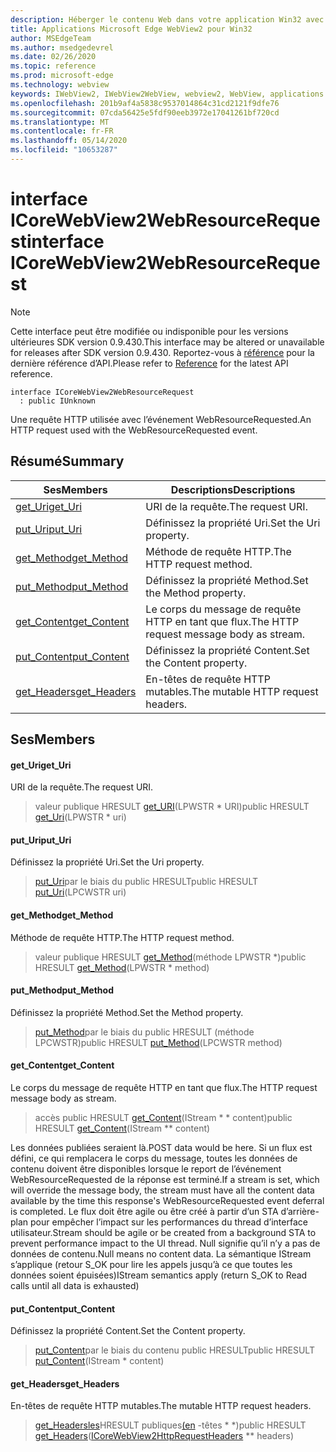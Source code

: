 ```yaml
---
description: Héberger le contenu Web dans votre application Win32 avec le contrôle Microsoft Edge WebView2
title: Applications Microsoft Edge WebView2 pour Win32
author: MSEdgeTeam
ms.author: msedgedevrel
ms.date: 02/26/2020
ms.topic: reference
ms.prod: microsoft-edge
ms.technology: webview
keywords: IWebView2, IWebView2WebView, webview2, WebView, applications Win32, Win32, Edge, ICoreWebView2, ICoreWebView2Host, contrôle de navigateur, html Edge
ms.openlocfilehash: 201b9af4a5838c9537014864c31cd2121f9dfe76
ms.sourcegitcommit: 07cda56425e5fdf90eeb3972e17041261bf720cd
ms.translationtype: MT
ms.contentlocale: fr-FR
ms.lasthandoff: 05/14/2020
ms.locfileid: "10653287"
---
```

# <span data-ttu-id="b5d5a-104">interface ICoreWebView2WebResourceRequest</span><span class="sxs-lookup"><span data-stu-id="b5d5a-104">interface ICoreWebView2WebResourceRequest</span></span> 

> [!NOTE]
> <span data-ttu-id="b5d5a-105">Cette interface peut être modifiée ou indisponible pour les versions ultérieures SDK version 0.9.430.</span><span class="sxs-lookup"><span data-stu-id="b5d5a-105">This interface may be altered or unavailable for releases after SDK version 0.9.430.</span></span> <span data-ttu-id="b5d5a-106">Reportez-vous à [référence](../../../webview2-api-reference.md) pour la dernière référence d’API.</span><span class="sxs-lookup"><span data-stu-id="b5d5a-106">Please refer to [Reference](../../../webview2-api-reference.md) for the latest API reference.</span></span>

```
interface ICoreWebView2WebResourceRequest
  : public IUnknown
```

<span data-ttu-id="b5d5a-107">Une requête HTTP utilisée avec l’événement WebResourceRequested.</span><span class="sxs-lookup"><span data-stu-id="b5d5a-107">An HTTP request used with the WebResourceRequested event.</span></span>

## <span data-ttu-id="b5d5a-108">Résumé</span><span class="sxs-lookup"><span data-stu-id="b5d5a-108">Summary</span></span>

 <span data-ttu-id="b5d5a-109">Ses</span><span class="sxs-lookup"><span data-stu-id="b5d5a-109">Members</span></span>                        | <span data-ttu-id="b5d5a-110">Descriptions</span><span class="sxs-lookup"><span data-stu-id="b5d5a-110">Descriptions</span></span>
--------------------------------|---------------------------------------------
[<span data-ttu-id="b5d5a-111">get_Uri</span><span class="sxs-lookup"><span data-stu-id="b5d5a-111">get_Uri</span></span>](#get_uri) | <span data-ttu-id="b5d5a-112">URI de la requête.</span><span class="sxs-lookup"><span data-stu-id="b5d5a-112">The request URI.</span></span>
[<span data-ttu-id="b5d5a-113">put_Uri</span><span class="sxs-lookup"><span data-stu-id="b5d5a-113">put_Uri</span></span>](#put_uri) | <span data-ttu-id="b5d5a-114">Définissez la propriété Uri.</span><span class="sxs-lookup"><span data-stu-id="b5d5a-114">Set the Uri property.</span></span>
[<span data-ttu-id="b5d5a-115">get_Method</span><span class="sxs-lookup"><span data-stu-id="b5d5a-115">get_Method</span></span>](#get_method) | <span data-ttu-id="b5d5a-116">Méthode de requête HTTP.</span><span class="sxs-lookup"><span data-stu-id="b5d5a-116">The HTTP request method.</span></span>
[<span data-ttu-id="b5d5a-117">put_Method</span><span class="sxs-lookup"><span data-stu-id="b5d5a-117">put_Method</span></span>](#put_method) | <span data-ttu-id="b5d5a-118">Définissez la propriété Method.</span><span class="sxs-lookup"><span data-stu-id="b5d5a-118">Set the Method property.</span></span>
[<span data-ttu-id="b5d5a-119">get_Content</span><span class="sxs-lookup"><span data-stu-id="b5d5a-119">get_Content</span></span>](#get_content) | <span data-ttu-id="b5d5a-120">Le corps du message de requête HTTP en tant que flux.</span><span class="sxs-lookup"><span data-stu-id="b5d5a-120">The HTTP request message body as stream.</span></span>
[<span data-ttu-id="b5d5a-121">put_Content</span><span class="sxs-lookup"><span data-stu-id="b5d5a-121">put_Content</span></span>](#put_content) | <span data-ttu-id="b5d5a-122">Définissez la propriété Content.</span><span class="sxs-lookup"><span data-stu-id="b5d5a-122">Set the Content property.</span></span>
[<span data-ttu-id="b5d5a-123">get_Headers</span><span class="sxs-lookup"><span data-stu-id="b5d5a-123">get_Headers</span></span>](#get_headers) | <span data-ttu-id="b5d5a-124">En-têtes de requête HTTP mutables.</span><span class="sxs-lookup"><span data-stu-id="b5d5a-124">The mutable HTTP request headers.</span></span>

## <span data-ttu-id="b5d5a-125">Ses</span><span class="sxs-lookup"><span data-stu-id="b5d5a-125">Members</span></span>

#### <span data-ttu-id="b5d5a-126">get_Uri</span><span class="sxs-lookup"><span data-stu-id="b5d5a-126">get_Uri</span></span> 

<span data-ttu-id="b5d5a-127">URI de la requête.</span><span class="sxs-lookup"><span data-stu-id="b5d5a-127">The request URI.</span></span>

> <span data-ttu-id="b5d5a-128">valeur publique HRESULT [get_URI](#get_uri)(LPWSTR \* URI)</span><span class="sxs-lookup"><span data-stu-id="b5d5a-128">public HRESULT [get_Uri](#get_uri)(LPWSTR \* uri)</span></span>

#### <span data-ttu-id="b5d5a-129">put_Uri</span><span class="sxs-lookup"><span data-stu-id="b5d5a-129">put_Uri</span></span> 

<span data-ttu-id="b5d5a-130">Définissez la propriété Uri.</span><span class="sxs-lookup"><span data-stu-id="b5d5a-130">Set the Uri property.</span></span>

> <span data-ttu-id="b5d5a-131">[put_Uri](#put_uri)par le biais du public HRESULT</span><span class="sxs-lookup"><span data-stu-id="b5d5a-131">public HRESULT [put_Uri](#put_uri)(LPCWSTR uri)</span></span>

#### <span data-ttu-id="b5d5a-132">get_Method</span><span class="sxs-lookup"><span data-stu-id="b5d5a-132">get_Method</span></span> 

<span data-ttu-id="b5d5a-133">Méthode de requête HTTP.</span><span class="sxs-lookup"><span data-stu-id="b5d5a-133">The HTTP request method.</span></span>

> <span data-ttu-id="b5d5a-134">valeur publique HRESULT [get_Method](#get_method)(méthode LPWSTR \*)</span><span class="sxs-lookup"><span data-stu-id="b5d5a-134">public HRESULT [get_Method](#get_method)(LPWSTR \* method)</span></span>

#### <span data-ttu-id="b5d5a-135">put_Method</span><span class="sxs-lookup"><span data-stu-id="b5d5a-135">put_Method</span></span> 

<span data-ttu-id="b5d5a-136">Définissez la propriété Method.</span><span class="sxs-lookup"><span data-stu-id="b5d5a-136">Set the Method property.</span></span>

> <span data-ttu-id="b5d5a-137">[put_Method](#put_method)par le biais du public HRESULT (méthode LPCWSTR)</span><span class="sxs-lookup"><span data-stu-id="b5d5a-137">public HRESULT [put_Method](#put_method)(LPCWSTR method)</span></span>

#### <span data-ttu-id="b5d5a-138">get_Content</span><span class="sxs-lookup"><span data-stu-id="b5d5a-138">get_Content</span></span> 

<span data-ttu-id="b5d5a-139">Le corps du message de requête HTTP en tant que flux.</span><span class="sxs-lookup"><span data-stu-id="b5d5a-139">The HTTP request message body as stream.</span></span>

> <span data-ttu-id="b5d5a-140">accès public HRESULT [get_Content](#get_content)(IStream \* \* content)</span><span class="sxs-lookup"><span data-stu-id="b5d5a-140">public HRESULT [get_Content](#get_content)(IStream \*\* content)</span></span>

<span data-ttu-id="b5d5a-141">Les données publiées seraient là.</span><span class="sxs-lookup"><span data-stu-id="b5d5a-141">POST data would be here.</span></span> <span data-ttu-id="b5d5a-142">Si un flux est défini, ce qui remplacera le corps du message, toutes les données de contenu doivent être disponibles lorsque le report de l’événement WebResourceRequested de la réponse est terminé.</span><span class="sxs-lookup"><span data-stu-id="b5d5a-142">If a stream is set, which will override the message body, the stream must have all the content data available by the time this response's WebResourceRequested event deferral is completed.</span></span> <span data-ttu-id="b5d5a-143">Le flux doit être agile ou être créé à partir d’un STA d’arrière-plan pour empêcher l’impact sur les performances du thread d’interface utilisateur.</span><span class="sxs-lookup"><span data-stu-id="b5d5a-143">Stream should be agile or be created from a background STA to prevent performance impact to the UI thread.</span></span> <span data-ttu-id="b5d5a-144">Null signifie qu’il n’y a pas de données de contenu.</span><span class="sxs-lookup"><span data-stu-id="b5d5a-144">Null means no content data.</span></span> <span data-ttu-id="b5d5a-145">La sémantique IStream s’applique (retour S_OK pour lire les appels jusqu’à ce que toutes les données soient épuisées)</span><span class="sxs-lookup"><span data-stu-id="b5d5a-145">IStream semantics apply (return S_OK to Read calls until all data is exhausted)</span></span>

#### <span data-ttu-id="b5d5a-146">put_Content</span><span class="sxs-lookup"><span data-stu-id="b5d5a-146">put_Content</span></span> 

<span data-ttu-id="b5d5a-147">Définissez la propriété Content.</span><span class="sxs-lookup"><span data-stu-id="b5d5a-147">Set the Content property.</span></span>

> <span data-ttu-id="b5d5a-148">[put_Content](#put_content)par le biais du contenu public HRESULT</span><span class="sxs-lookup"><span data-stu-id="b5d5a-148">public HRESULT [put_Content](#put_content)(IStream \* content)</span></span>

#### <span data-ttu-id="b5d5a-149">get_Headers</span><span class="sxs-lookup"><span data-stu-id="b5d5a-149">get_Headers</span></span> 

<span data-ttu-id="b5d5a-150">En-têtes de requête HTTP mutables.</span><span class="sxs-lookup"><span data-stu-id="b5d5a-150">The mutable HTTP request headers.</span></span>

> <span data-ttu-id="b5d5a-151">[get_Headersles](#get_headers)HRESULT publiques[(en](ICoreWebView2HttpRequestHeaders.md) -têtes \* \*)</span><span class="sxs-lookup"><span data-stu-id="b5d5a-151">public HRESULT [get_Headers](#get_headers)([ICoreWebView2HttpRequestHeaders](ICoreWebView2HttpRequestHeaders.md) \*\* headers)</span></span>

